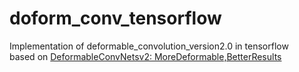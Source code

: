 # doform_conv_tensorflow
Implementation of deformable_convolution_version2.0 in tensorflow   
based on [DeformableConvNetsv2: MoreDeformable,BetterResults](https://arxiv.org/pdf/1811.11168.pdf)

